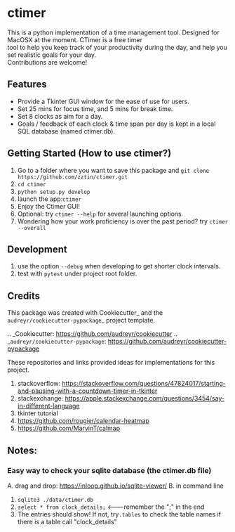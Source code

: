 # ctimer

This is a python implementation of a time management tool. Designed for MacOSX at the moment. CTimer is a free timer\
tool to help you keep track of your productivity during the day, and help you set realistic goals for your day. \
Contributions are welcome!

## Features

* Provide a Tkinter GUI window for the ease of use for users.
* Set 25 mins for focus time, and 5 mins for break time.
* Set 8 clocks as aim for a day.
* Goals / feedback of each clock & time span per day is kept in a local SQL database (named ctimer.db).


## Getting Started (How to use ctimer?)

1. Go to a folder where you want to save this package and `git clone https://github.com/zztin/ctimer.git`
2. `cd ctimer`
3. `python setup.py develop`
4. launch the app:`ctimer`
5. Enjoy the Ctimer GUI!
6. Optional: try `ctimer --help` for several launching options
7. Wondering how your work proficiency is over the past period? try `ctimer --overall`

## Development

1. use the option `--debug` when developing to get shorter clock intervals.
2. test with `pytest` under project root folder.

## Credits

This package was created with Cookiecutter_ and the `audreyr/cookiecutter-pypackage`_ project template.

.. _Cookiecutter: https://github.com/audreyr/cookiecutter
.. _`audreyr/cookiecutter-pypackage`: https://github.com/audreyr/cookiecutter-pypackage

These repositories and links provided ideas for implementations for this project.
1. stackoverflow: https://stackoverflow.com/questions/47824017/starting-and-pausing-with-a-countdown-timer-in-tkinter
2. stackexchange: https://apple.stackexchange.com/questions/3454/say-in-different-language
3. tkinter tutorial
4. https://github.com/rougier/calendar-heatmap
5. https://github.com/MarvinT/calmap

## Notes: 
### Easy way to check your sqlite database (the ctimer.db file) 
A. drag and drop: https://inloop.github.io/sqlite-viewer/
B. in command line
1. `sqlite3 ./data/ctimer.db`
2. `select * from clock_details;` <---remember the ";" in the end
3. The entries should show! If not, try`.tables` to check the table names if there is a table call "clock_details"
